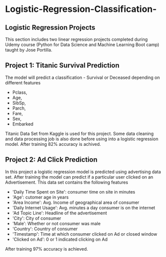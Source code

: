 # Logistic-Regression-Classification-
## Logistic Regression Projects
This section includes two linear regression projects completed during Udemy course (Python for Data Science and Machine Learning Boot camp) taught by Jose Portilla. 
## Project 1: Titanic Survival Prediction
The model will predict a classification - Survival or Deceased depending on different features  
* Pclass,  
* Age, 
* SibSp, 
* Parch, 
* Fare, 
* Sex, 
* Embarked

Titanic Data Set from Kaggle is used for this project. Some data cleaning and data processing job is also done before using into a logistic regression model. After training 82% accuracy is achived.  


## Project 2: Ad Click Prediction
In this project a logistic regression model is predicted using advertising data set. After training the model can predict if a particular user clicked on an Advertisement. This data set contains the following features    
* 'Daily Time Spent on Site': consumer time on site in minutes
* 'Age': cutomer age in years
* 'Area Income': Avg. Income of geographical area of consumer
* 'Daily Internet Usage': Avg. minutes a day consumer is on the internet
* 'Ad Topic Line': Headline of the advertisement
* 'City': City of consumer
* 'Male': Whether or not consumer was male
* 'Country': Country of consumer
* 'Timestamp': Time at which consumer clicked on Ad or closed window
* 'Clicked on Ad': 0 or 1 indicated clicking on Ad

After training 97% accuracy is achieved.
